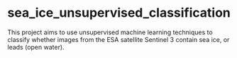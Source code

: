 # sea_ice_unsupervised_classification
This project aims to use unsupervised machine learning techniques to classify whether images from the ESA satellite Sentinel 3 contain sea ice, or leads (open water).
